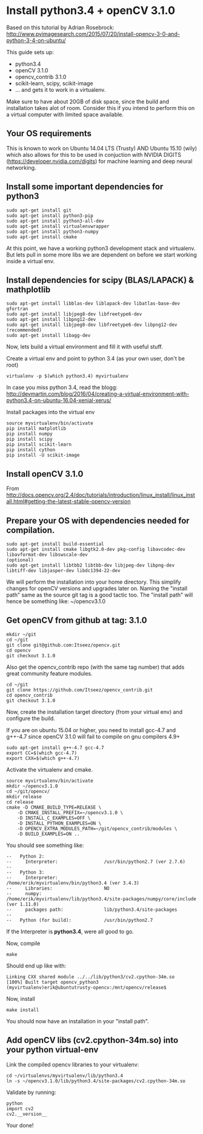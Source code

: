# Install python3.4 + openCV 3.1.0

Based on this tutorial by Adrian Rosebrock: http://www.pyimagesearch.com/2015/07/20/install-opencv-3-0-and-python-3-4-on-ubuntu/

This guide sets up:
* python3.4
* openCV 3.1.0
* opencv_contrib 3.1.0
* scikit-learn, scipy, scikit-image
* ... and gets it to work in a virtualenv.

Make sure to have about 20GB of disk space, since the build and installation takes alot of room. Consider this if you intend to perform this on a virtual computer with limited space available.

## Your OS requirements
This is known to work on Ubuntu 14.04 LTS (Trusty) AND Ubuntu 15.10 (wily)
which also allows for this to be used in conjuction with
NVIDIA DIGITS (https://developer.nvidia.com/digits) for machine learning and deep neural networking.


## Install some important dependencies for python3
```
sudo apt-get install git
sudo apt-get install python3-pip
sudo apt-get install python3-all-dev
sudo apt-get install virtualenvwrapper
sudo apt-get install python3-numpy
sudo apt-get install cmake
```
At this point, we have a working python3 development stack and virtualenv.
But lets pull in some more libs we are dependent on before we start working inside a virtual env.

## Install dependencies for scipy (BLAS/LAPACK) & mathplotlib
```
sudo apt-get install libblas-dev liblapack-dev libatlas-base-dev gfortran
sudo apt-get install libjpeg8-dev libfreetype6-dev 
sudo apt-get install libpng12-dev
sudo apt-get install libjpeg8-dev libfreetype6-dev libpng12-dev 
(recommended)
sudo apt-get install libagg-dev
```
Now, lets build a virtual environment and fill it with useful stuff.

Create a virtual env and point to python 3.4 (as your own user, don't be root)
```
virtualenv -p $(which python3.4) myvirtualenv
```

In case you miss python 3.4, read the blogg: http://devmartin.com/blog/2016/04/creating-a-virtual-environment-with-python3.4-on-ubuntu-16.04-xenial-xerus/

Install packages into the virtual env
```
source myvirtualenv/bin/activate
pip install matplotlib
pip install numpy
pip install scipy
pip install scikit-learn
pip install cython
pip install -U scikit-image
```
## Install openCV 3.1.0

From http://docs.opencv.org/2.4/doc/tutorials/introduction/linux_install/linux_install.html#getting-the-latest-stable-opencv-version

## Prepare your OS with dependencies needed for compilation.
```
sudo apt-get install build-essential
sudo apt-get install cmake libgtk2.0-dev pkg-config libavcodec-dev libavformat-dev libswscale-dev
(optional)
sudo apt-get install libtbb2 libtbb-dev libjpeg-dev libpng-dev libtiff-dev libjasper-dev libdc1394-22-dev
```
We will perform the installation into your home directory.
This simplify changes for openCV versions and upgrades later on.
Naming the "install path" same as the source git tag is a good tactic too.
The "install path" will hence be something like: ~/opencv3.1.0

## Get openCV from github at tag: 3.1.0
```
mkdir ~/git
cd ~/git
git clone git@github.com:Itseez/opencv.git
cd opencv
git checkout 3.1.0
```
Also get the opencv_contrib repo (with the same tag number) that adds great community feature modules.
```
cd ~/git
git clone https://github.com/Itseez/opencv_contrib.git
cd opencv_contrib
git checkout 3.1.0
```

Now, create the installation target directory (from your virtual env)
and configure the build.

If you are on ubuntu 15.04 or higher, you need to install gcc-4.7 and g++-4.7
since openCV 3.1.0 will fail to compile on gnu compilers 4.9+
```
sudo apt-get install g++-4.7 gcc-4.7
export CC=$(which gcc-4.7)
export CXX=$(which g++-4.7)
```

Activate the virtualenv and cmake.
```
source myvirtualenv/bin/activate
mkdir ~/opencv3.1.0
cd ~/git/opencv/
mkdir release
cd release
cmake -D CMAKE_BUILD_TYPE=RELEASE \
	-D CMAKE_INSTALL_PREFIX=~/opencv3.1.0 \
	-D INSTALL_C_EXAMPLES=OFF \
	-D INSTALL_PYTHON_EXAMPLES=ON \
	-D OPENCV_EXTRA_MODULES_PATH=~/git/opencv_contrib/modules \
	-D BUILD_EXAMPLES=ON ..
```
You should see something like:
```
--   Python 2:
--     Interpreter:                 /usr/bin/python2.7 (ver 2.7.6)
-- 
--   Python 3:
--     Interpreter:                 /home/erik/myvirtualenv/bin/python3.4 (ver 3.4.3)
--     Libraries:                   NO
--     numpy:                       /home/erik/myvirtualenv/lib/python3.4/site-packages/numpy/core/include (ver 1.11.0)
--     packages path:               lib/python3.4/site-packages
-- 
--   Python (for build):            /usr/bin/python2.7
```
If the Interpreter is **python3.4**, were all good to go.

Now, compile
```
make 
```
Should end up like with:
```
Linking CXX shared module ../../lib/python3/cv2.cpython-34m.so
[100%] Built target opencv_python3
(myvirtualenv)erik@ubuntutrusty-opencv:/mnt/opencv/release$ 
```

Now, install
```
make install
```
You should now have an installation in your "install path".

## Add openCV libs (cv2.cpython-34m.so) into your python virtual-env
Link the compiled opencv libraries to your virtualenv:
```
cd ~/virtualenvs/myvirtualenv/lib/python3.4
ln -s ~/opencv3.1.0/lib/python3.4/site-packages/cv2.cpython-34m.so
```

Validate by running:
```
python
import cv2
cv2.__version__
```

Your done!


